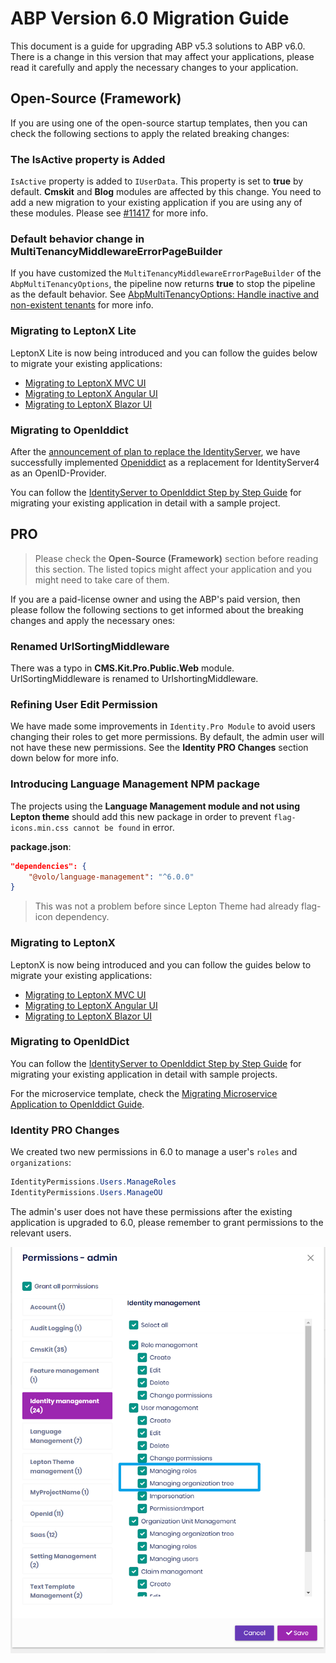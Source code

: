 # ABP Version 6.0 Migration Guide

This document is a guide for upgrading ABP v5.3 solutions to ABP v6.0. There is a change in this version that may affect your applications, please read it carefully and apply the necessary changes to your application.

## Open-Source (Framework)

If you are using one of the open-source startup templates, then you can check the following sections to apply the related breaking changes:

### The IsActive property is Added

`IsActive` property is added to `IUserData`. This property is set to **true** by default. **Cmskit** and **Blog** modules are affected by this change. You need to add a new migration to your existing application if you are using any of these modules. Please see [#11417](https://github.com/abpframework/abp/pull/11417) for more info.

### Default behavior change in MultiTenancyMiddlewareErrorPageBuilder

If you have customized the `MultiTenancyMiddlewareErrorPageBuilder` of the `AbpMultiTenancyOptions`, the pipeline now returns **true** to stop the pipeline as the default behavior. See [AbpMultiTenancyOptions: Handle inactive and non-existent tenants](https://github.com/abpframework/abp/blob/dev/docs/en/Multi-Tenancy.md#abpmultitenancyoptions-handle-inactive-and-non-existent-tenants) for more info.

### Migrating to LeptonX Lite

LeptonX Lite is now being introduced and you can follow the guides below to migrate your existing applications:

- [Migrating to LeptonX MVC UI](../../ui-themes/lepton-x-lite/asp-net-core.md)
- [Migrating to LeptonX Angular UI](../../ui-themes/lepton-x-lite/angular.md)
- [Migrating to LeptonX Blazor UI](../../ui-themes/lepton-x-lite/blazor.md)

### Migrating to OpenIddict

After the [announcement of plan to replace the IdentityServer](https://github.com/abpframework/abp/issues/11989), we have successfully implemented [Openiddict](https://github.com/openiddict/openiddict-core) as a replacement for IdentityServer4 as an OpenID-Provider.

You can follow the [IdentityServer to OpenIddict Step by Step Guide](openiddict-step-by-step.md) for migrating your existing application in detail with a sample project.

## PRO

> Please check the **Open-Source (Framework)** section before reading this section. The listed topics might affect your application and you might need to take care of them.

If you are a paid-license owner and using the ABP's paid version, then please follow the following sections to get informed about the breaking changes and apply the necessary ones:

### Renamed UrlSortingMiddleware

There was a typo in **CMS.Kit.Pro.Public.Web** module. UrlSortingMiddleware is renamed to UrlshortingMiddleware. 

### Refining User Edit Permission

We have made some improvements in `Identity.Pro Module` to avoid users changing their roles to get more permissions. By default, the admin user will not have these new permissions. See the **Identity PRO Changes** section down below for more info.

### Introducing Language Management NPM package

The projects using the **Language Management module and not using Lepton theme** should add this new package in order to prevent `flag-icons.min.css cannot be found` in error. 

**package.json**:

```json
"dependencies": {
    "@volo/language-management": "^6.0.0"
}
```

> This was not a problem before since Lepton Theme had already flag-icon dependency.

### Migrating to LeptonX

LeptonX is now being introduced and you can follow the guides below to migrate your existing applications:

- [Migrating to LeptonX MVC UI](../../ui-themes/lepton-x/mvc.md)
- [Migrating to LeptonX Angular UI](../../ui-themes/lepton-x/angular.md)
- [Migrating to LeptonX Blazor UI](../../ui-themes/lepton-x/blazor.md)

### Migrating to OpenIdDict

You can follow the [IdentityServer to OpenIddict Step by Step Guide](pro/openiddict-step-by-step.md) for migrating your existing application in detail with sample projects.

For the microservice template, check the [Migrating Microservice Application to OpenIddict Guide](pro/openiddict-microservice.md).

### Identity PRO Changes

We created two new permissions in 6.0 to manage a user's `roles` and `organizations`:

```cs
IdentityPermissions.Users.ManageRoles
IdentityPermissions.Users.ManageOU
```
The admin's user does not have these permissions after the existing application is upgraded to 6.0, please remember to grant permissions to the relevant users.

![Identity Permissions](../../images/user-permissions.png)